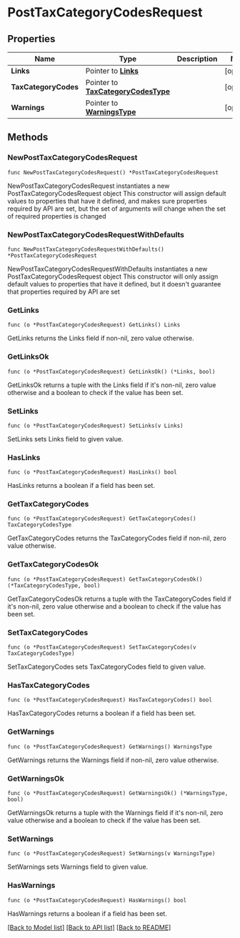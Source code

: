 # PostTaxCategoryCodesRequest

## Properties

Name | Type | Description | Notes
------------ | ------------- | ------------- | -------------
**Links** | Pointer to [**Links**](Links.md) |  | [optional] 
**TaxCategoryCodes** | Pointer to [**TaxCategoryCodesType**](TaxCategoryCodesType.md) |  | [optional] 
**Warnings** | Pointer to [**WarningsType**](WarningsType.md) |  | [optional] 

## Methods

### NewPostTaxCategoryCodesRequest

`func NewPostTaxCategoryCodesRequest() *PostTaxCategoryCodesRequest`

NewPostTaxCategoryCodesRequest instantiates a new PostTaxCategoryCodesRequest object
This constructor will assign default values to properties that have it defined,
and makes sure properties required by API are set, but the set of arguments
will change when the set of required properties is changed

### NewPostTaxCategoryCodesRequestWithDefaults

`func NewPostTaxCategoryCodesRequestWithDefaults() *PostTaxCategoryCodesRequest`

NewPostTaxCategoryCodesRequestWithDefaults instantiates a new PostTaxCategoryCodesRequest object
This constructor will only assign default values to properties that have it defined,
but it doesn't guarantee that properties required by API are set

### GetLinks

`func (o *PostTaxCategoryCodesRequest) GetLinks() Links`

GetLinks returns the Links field if non-nil, zero value otherwise.

### GetLinksOk

`func (o *PostTaxCategoryCodesRequest) GetLinksOk() (*Links, bool)`

GetLinksOk returns a tuple with the Links field if it's non-nil, zero value otherwise
and a boolean to check if the value has been set.

### SetLinks

`func (o *PostTaxCategoryCodesRequest) SetLinks(v Links)`

SetLinks sets Links field to given value.

### HasLinks

`func (o *PostTaxCategoryCodesRequest) HasLinks() bool`

HasLinks returns a boolean if a field has been set.

### GetTaxCategoryCodes

`func (o *PostTaxCategoryCodesRequest) GetTaxCategoryCodes() TaxCategoryCodesType`

GetTaxCategoryCodes returns the TaxCategoryCodes field if non-nil, zero value otherwise.

### GetTaxCategoryCodesOk

`func (o *PostTaxCategoryCodesRequest) GetTaxCategoryCodesOk() (*TaxCategoryCodesType, bool)`

GetTaxCategoryCodesOk returns a tuple with the TaxCategoryCodes field if it's non-nil, zero value otherwise
and a boolean to check if the value has been set.

### SetTaxCategoryCodes

`func (o *PostTaxCategoryCodesRequest) SetTaxCategoryCodes(v TaxCategoryCodesType)`

SetTaxCategoryCodes sets TaxCategoryCodes field to given value.

### HasTaxCategoryCodes

`func (o *PostTaxCategoryCodesRequest) HasTaxCategoryCodes() bool`

HasTaxCategoryCodes returns a boolean if a field has been set.

### GetWarnings

`func (o *PostTaxCategoryCodesRequest) GetWarnings() WarningsType`

GetWarnings returns the Warnings field if non-nil, zero value otherwise.

### GetWarningsOk

`func (o *PostTaxCategoryCodesRequest) GetWarningsOk() (*WarningsType, bool)`

GetWarningsOk returns a tuple with the Warnings field if it's non-nil, zero value otherwise
and a boolean to check if the value has been set.

### SetWarnings

`func (o *PostTaxCategoryCodesRequest) SetWarnings(v WarningsType)`

SetWarnings sets Warnings field to given value.

### HasWarnings

`func (o *PostTaxCategoryCodesRequest) HasWarnings() bool`

HasWarnings returns a boolean if a field has been set.


[[Back to Model list]](../README.md#documentation-for-models) [[Back to API list]](../README.md#documentation-for-api-endpoints) [[Back to README]](../README.md)



